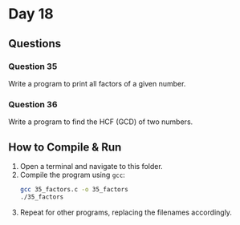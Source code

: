 # Day 18

## Questions

### Question 35
Write a program to print all factors of a given number.

### Question 36
Write a program to find the HCF (GCD) of two numbers.

## How to Compile & Run

1. Open a terminal and navigate to this folder.
2. Compile the program using `gcc`:
   ```bash
   gcc 35_factors.c -o 35_factors
   ./35_factors
   ```
3. Repeat for other programs, replacing the filenames accordingly.